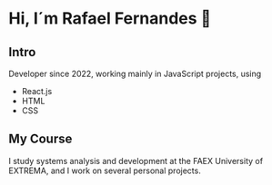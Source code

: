 # Hi, I´m Rafael Fernandes 👋

## Intro

Developer since 2022, working mainly in JavaScript projects, using

- React.js
- HTML
- CSS

## My Course

I study systems analysis and development at the FAEX University of EXTREMA, and I work on several personal projects.
